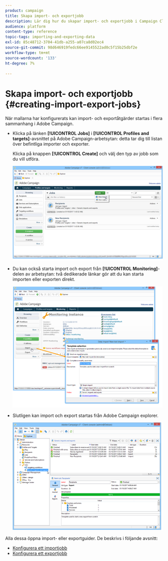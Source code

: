 ```yaml
---
product: campaign
title: Skapa import- och exportjobb
description: Lär dig hur du skapar import- och exportjobb i Campaign Classic.
audience: platform
content-type: reference
topic-tags: importing-and-exporting-data
exl-id: 85c48712-3704-41db-a255-a07ca8d02ec4
source-git-commit: 98d646919fedc66ee9145522ad0c5f15b25dbf2e
workflow-type: tm+mt
source-wordcount: '133'
ht-degree: 7%

---
```


# Skapa import- och exportjobb {#creating-import-export-jobs}

När mallarna har konfigurerats kan import- och exportåtgärder startas i flera sammanhang i Adobe Campaign.

* Klicka på länken **[!UICONTROL Jobs]** i **[!UICONTROL Profiles and targets]**-avsnittet på Adobe Campaign-arbetsytan: detta tar dig till listan över befintliga importer och exporter.

   Klicka på knappen **[!UICONTROL Create]** och välj den typ av jobb som du vill utföra.

   ![](assets/s_ncs_user_import_from_home.png)

* Du kan också starta import och export från **[!UICONTROL Monitoring]**-delen av arbetsytan: två dedikerade länkar gör att du kan starta importen eller exporten direkt.

   ![](assets/s_ncs_user_import_from_production.png)

* Slutligen kan import och export startas från Adobe Campaign explorer.

   ![](assets/s_ncs_user_export_wizard_launch_from_menu.png)


Alla dessa öppna import- eller exportguider. De beskrivs i följande avsnitt:

* [Konfigurera ett importjobb](../../platform/using/executing-import-jobs.md)
* [Konfigurera ett exportjobb](../../platform/using/executing-export-jobs.md)
